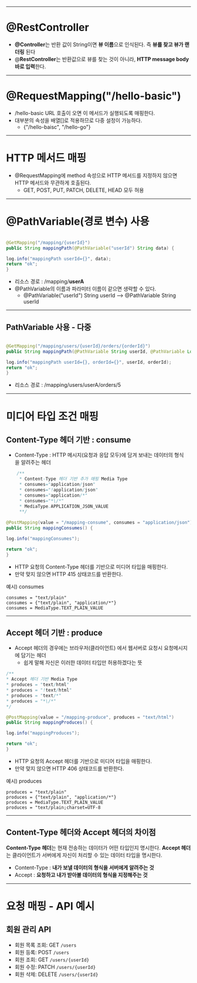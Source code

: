 
----

# @RestController

- **@Controller**는 반환 값이 String이면 **뷰 이름**으로 인식된다. 즉 **뷰를 찾고 뷰가 랜더링** 된다
- @**RestController**는 반환값으로 뷰를 찾는 것이 아니라, **HTTP message body 바로 입력**한다.

----

# @RequestMapping("/hello-basic")

- /hello-basic URL 호출이 오면 이 메서드가 실행되도록 매핑한다.
- 대부분의 속성을 배열[]로 적용하므로 다중 설정이 가능하다.
    - {"/hello-baisc", "/hello-go"}


-----

# HTTP 메서드 매핑

- @RequestMapping에 method 속성으로 HTTP 메서드를 지정하지 않으면 HTTP 메서드와 무관하게 호출된다.
    - GET, POST, PUT, PATCH, DELETE, HEAD 모두 허용


---

# @PathVariable(경로 변수) 사용

```java

@GetMapping("/mapping/{userId}") 
public String mappingPath(@PathVariable("userId") String data) { 

log.info("mappingPath userId={}", data); 
return "ok";
}
```
- 리소스 경로 : /mapping/**userA** 
- @PathVariable의 이름과 파라미터 이름이 같으면 생략할 수 있다.
    - @PathVariable("userId") String userId  --> @PathVariable String userId


----


## PathVariable 사용 - 다중
```java

@GetMapping("/mapping/users/{userId}/orders/{orderId}") 
public String mappingPath(@PathVariable String userId, @PathVariable Long orderId) { 

log.info("mappingPath userId={}, orderId={}", userId, orderId); 
return "ok"; 
}
```
- 리소스 경로 : /mapping/users/userA/orders/5

----

# 미디어 타입 조건 매핑

## **Content-Type 헤더 기반 :  consume**

- Content-Type : HTTP 메시지(요청과 응답 모두)에 담겨 보내는 데이터의 형식을 알려주는 헤더

```java
    /**
     * Content-Type 헤더 기반 추가 매핑 Media Type
     * consumes="application/json"
     * consumes="!application/json" 
     * consumes="application/*" 
     * consumes="*\/*" 
     * MediaType.APPLICATION_JSON_VALUE
     **/
    
@PostMapping(value = "/mapping-consume", consumes = "application/json") 
public String mappingConsumes() {

log.info("mappingConsumes");

return "ok"; 
}
```

- HTTP 요청의 Content-Type 헤더를 기반으로 미디어 타입을 매핑한다.
- 만약 맞지 않으면 HTTP 415 상태코드를 반환한다.

예시) consumes 

```  text
consumes = "text/plain"
consumes = {"text/plain", "application/*"}
consumes = MediaType.TEXT_PLAIN_VALUE
```

----

## Accept 헤더 기반 :  produce

- Accept 헤더의 경우에는 브라우저(클라이언트) 에서 웹서버로 요청시 요청메시지에 담기는 헤더
    - 쉽게 말해 자신은 이러한 데이터 타입만 허용하겠다는 뜻

```java
/** 
* Accept 헤더 기반 Media Type 
* produces = "text/html" 
* produces = "!text/html" 
* produces = "text/*" 
* produces = "*\/*" 
*/

@PostMapping(value = "/mapping-produce", produces = "text/html")
public String mappingProduces() {

log.info("mappingProduces");

return "ok"; 
}
```
- HTTP 요청의 Accept 헤더를 기반으로 미디어 타입을 매핑한다.
- 만약 맞지 않으면 HTTP 406 상태코드를 반환한다.

예시) produces
```text
produces = "text/plain" 
produces = {"text/plain", "application/*"} 
produces = MediaType.TEXT_PLAIN_VALUE 
produces = "text/plain;charset=UTF-8
```

----

## Content-Type 헤더와  Accept 헤더의 차이점

**Content-Type 헤더**는 현재 전송하는 데이터가 어떤 타입인지 명시한다. **Accept 헤더**는 클라이언트가 서버에게 자신이 처리할 수 있는 데이터 타입을 명시한다. 
- Content-Type : **내가 보낼 데이터의 형식을 서버에게 알려주는 것**
- Accept : **요청하고 내가 받아볼 데이터의 형식을 지정해주는 것**


----

# 요청 매핑 - API 예시

## 회원 관리 API

- 회원 목록 조회: GET   ```/users```
- 회원 등록: POST  ```/users```
- 회원 조회: GET  ```/users/{userId}```
- 회원 수정: PATCH  ```/users/{userId}```
- 회원 삭제: DELETE  ```/users/{userId}```



